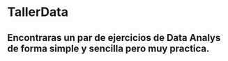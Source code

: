 # TallerData

## Encontraras un par de ejercicios de Data Analys de forma simple y sencilla pero muy practica. 
